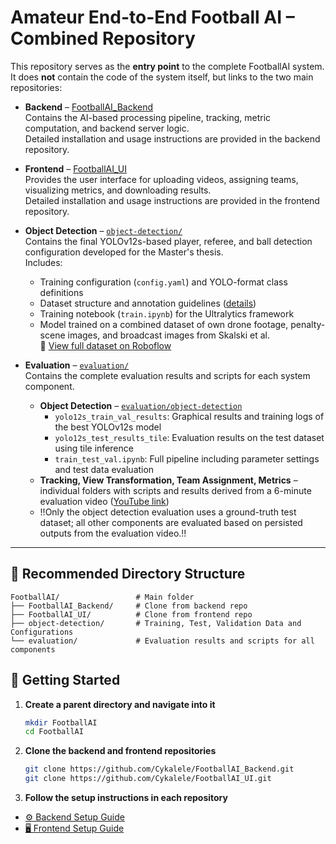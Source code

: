 # Amateur End-to-End Football AI – Combined Repository

This repository serves as the **entry point** to the complete FootballAI system.  
It does **not** contain the code of the system itself, but links to the two main repositories:

- **Backend** – [FootballAI_Backend](https://github.com/Cykalele/FootballAI_Backend)  
  Contains the AI-based processing pipeline, tracking, metric computation, and backend server logic.  
  Detailed installation and usage instructions are provided in the backend repository.

- **Frontend** – [FootballAI_UI](https://github.com/Cykalele/FootballAI_UI)  
  Provides the user interface for uploading videos, assigning teams, visualizing metrics, and downloading results.  
  Detailed installation and usage instructions are provided in the frontend repository.

- **Object Detection** – [`object-detection/`](object-detection)  
  Contains the final YOLOv12s-based player, referee, and ball detection configuration developed for the Master's thesis.  
  Includes:
  - Training configuration (`config.yaml`) and YOLO-format class definitions
  - Dataset structure and annotation guidelines ([details](object-detection/dataset/README.md))
  - Training notebook (`train.ipynb`) for the Ultralytics framework
  - Model trained on a combined dataset of own drone footage, penalty-scene images, and broadcast images from Skalski et al.  
  🔗 [View full dataset on Roboflow](https://universe.roboflow.com/footballai-xndiy/masterthesis_dataset)

- **Evaluation** – [`evaluation/`](evaluation)  
  Contains the complete evaluation results and scripts for each system component.  
  - **Object Detection** – [`evaluation/object-detection`](evaluation/object-detection)  
    - `yolo12s_train_val_results`: Graphical results and training logs of the best YOLOv12s model  
    - `yolo12s_test_results_tile`: Evaluation results on the test dataset using tile inference  
    - `train_test_val.ipynb`: Full pipeline including parameter settings and test data evaluation  
  - **Tracking, View Transformation, Team Assignment, Metrics** – individual folders with scripts and results derived from a 6-minute evaluation video ([YouTube link](https://www.youtube.com/watch?v=6_x9rNNgVok&ab_channel=ThomasHauser))  
  - !!Only the object detection evaluation uses a ground-truth test dataset; all other components are evaluated based on persisted outputs from the evaluation video.!!

---

## 📂 Recommended Directory Structure

```plaintext
FootballAI/                 # Main folder
├── FootballAI_Backend/     # Clone from backend repo
├── FootballAI_UI/          # Clone from frontend repo
├── object-detection/       # Training, Test, Validation Data and Configurations
└── evaluation/             # Evaluation results and scripts for all components
```


## 🚀 Getting Started

1. **Create a parent directory and navigate into it**
   ```bash
   mkdir FootballAI
   cd FootballAI
   ```
2. **Clone the backend and frontend repositories**
   ```bash
   git clone https://github.com/Cykalele/FootballAI_Backend.git
   git clone https://github.com/Cykalele/FootballAI_UI.git
   ```
3. **Follow the setup instructions in each repository**
  - [⚙️ Backend Setup Guide](https://github.com/Cykalele/FootballAI_Backend#readme)
  - [🖥️ Frontend Setup Guide](https://github.com/Cykalele/FootballAI_UI#readme)
   





